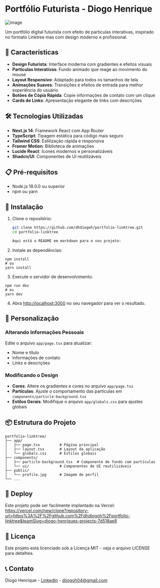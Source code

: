 # Portfólio Futurista - Diogo Henrique

![image](https://github.com/user-attachments/assets/e738519c-639d-482f-8608-9c0ebd9b5903)

Um portfólio digital futurista com efeito de partículas interativas, inspirado no formato Linktree mas com design moderno e profissional.

## 🚀 Características

- **Design Futurista**: Interface moderna com gradientes e efeitos visuais
- **Partículas Interativas**: Fundo animado que reage ao movimento do mouse
- **Layout Responsivo**: Adaptado para todos os tamanhos de tela
- **Animações Suaves**: Transições e efeitos de entrada para melhor experiência do usuário
- **Botões de Cópia Rápida**: Copie informações de contato com um clique
- **Cards de Links**: Apresentação elegante de links com descrições

## 🛠️ Tecnologias Utilizadas

- **Next.js 14**: Framework React com App Router
- **TypeScript**: Tipagem estática para código mais seguro
- **Tailwind CSS**: Estilização rápida e responsiva
- **Framer Motion**: Biblioteca de animações
- **Lucide React**: Ícones modernos e personalizáveis
- **Shadcn/UI**: Componentes de UI reutilizáveis

## 📋 Pré-requisitos

- Node.js 18.0.0 ou superior
- npm ou yarn

## 🔧 Instalação

1. Clone o repositório:
   ```bash
   git clone https://github.com/dhdiogoh/portfolio-linktree.git
   cd portfolio-linktree

   Aqui está o README em markdown para o seu projeto:

2. Instale as dependências:

```shellscript
npm install
# ou
yarn install
```


3. Execute o servidor de desenvolvimento:

```shellscript
npm run dev
# ou
yarn dev
```


4. Abra [http://localhost:3000](http://localhost:3000) no seu navegador para ver o resultado.


## 📝 Personalização

### Alterando Informações Pessoais

Edite o arquivo `app/page.tsx` para atualizar:

- Nome e título
- Informações de contato
- Links e descrições


### Modificando o Design

- **Cores**: Altere os gradientes e cores no arquivo `app/page.tsx`
- **Partículas**: Ajuste o comportamento das partículas em `components/particle-background.tsx`
- **Estilos Gerais**: Modifique o arquivo `app/globals.css` para ajustes globais


## 📦 Estrutura do Projeto

```plaintext
portfolio-linktree/
├── app/
│   ├── page.tsx         # Página principal
│   ├── layout.tsx       # Layout da aplicação
│   └── globals.css      # Estilos globais
├── components/
│   ├── particle-background.tsx  # Componente de fundo com partículas
│   └── ui/              # Componentes de UI reutilizáveis
├── public/
│   └── profile.jpg      # Imagem de perfil
└── ...
```

## 🚀 Deploy

Este projeto pode ser facilmente implantado na Vercel: https://vercel.com/new/clone?repository-url=https%3A%2F%2Fgithub.com%2Fdhdiogoh%2Fportfolio-linktree&teamSlug=diogo-henriques-projects-7d518ae8

## 📄 Licença

Este projeto está licenciado sob a Licença MIT - veja o arquivo LICENSE para detalhes.

## 📞 Contato

Diogo Henrique - [LinkedIn](https://www.linkedin.com/in/diogo-henrique-538317294) - [diiogoh04@gmail.com](mailto:diiogoh04@gmail.com)
